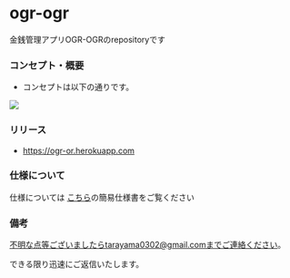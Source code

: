 # ogr-ogr
金銭管理アプリOGR-OGRのrepositoryです

### コンセプト・概要
- コンセプトは以下の通りです。
<img src="https://github.com/tarayama/pictures/blob/main/OGR%5E2_concept_image.jpg">

### リリース
- https://ogr-or.herokuapp.com

### 仕様について
仕様については
<a href="https://github.com/tarayama/ogr-ogr/blob/main/簡易仕様書.md">こちら</a>の簡易仕様書をご覧ください



### 備考
不明な点等ございましたらtarayama0302@gmail.comまでご連絡ください。


できる限り迅速にご返信いたします。

